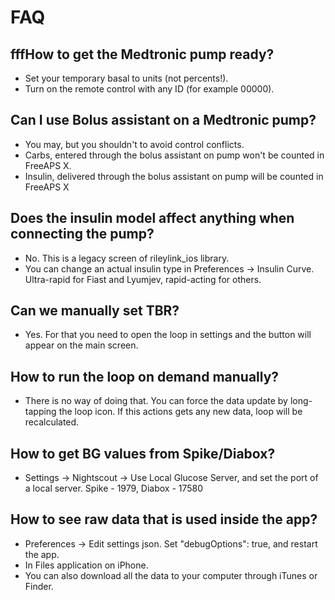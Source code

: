 # FAQ

## fffHow to get the Medtronic pump ready?

- Set your temporary basal to units (not percents!).
- Turn on the remote control with any ID (for example 00000).

## Can I use Bolus assistant on a Medtronic pump?

- You may, but you shouldn't to avoid control conflicts.
- Carbs, entered through the bolus assistant on pump won't be counted in FreeAPS X.
- Insulin, delivered through the bolus assistant on pump will be counted in FreeAPS X

## Does the insulin model affect anything when connecting the pump?

- No. This is a legacy screen of rileylink_ios library.
- You can change an actual insulin type in Preferences -> Insulin Curve. Ultra-rapid for Fiast and Lyumjev, rapid-acting for others.

## Can we manually set TBR?

- Yes. For that you need to open the loop in settings and the button will appear on the main screen.

## How to run the loop on demand manually?

- There is no way of doing that. You can force the data update by long-tapping the loop icon. If this actions gets any new data, loop will be recalculated.

## How to get BG values from Spike/Diabox?

- Settings -> Nightscout -> Use Local Glucose Server, and set the port of a local server. Spike - 1979, Diabox - 17580

## How to see raw data that is used inside the app?

- Preferences -> Edit settings json. Set "debugOptions": true, and restart the app.
- In Files application on iPhone.
- You can also download all the data to your computer through iTunes or Finder.

